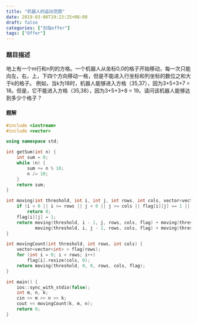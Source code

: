 ```yaml
---
title: "机器人的运动范围"
date: 2019-03-06T19:23:25+08:00
draft: false
categories: ["剑指offer"]
tags: ["Offer"]
---
```


### 题目描述

地上有一个m行和n列的方格。一个机器人从坐标0,0的格子开始移动，每一次只能向左，右，上，下四个方向移动一格，但是不能进入行坐标和列坐标的数位之和大于k的格子。 例如，当k为18时，机器人能够进入方格（35,37），因为3+5+3+7 = 18。但是，它不能进入方格（35,38），因为3+5+3+8 = 19。请问该机器人能够达到多少个格子？

#### 题解

```c++
#include <iostream>
#include <vector>

using namespace std;

int getSum(int n) {
    int sum = 0;
    while (n) {
        sum += n % 10;
        n /= 10;
    }
    return sum;
}

int moving(int threshold, int i, int j, int rows, int cols, vector<vector<int> > &flag) {
    if (i < 0 || i >= rows || j < 0 || j >= cols || flag[i][j] == 1 || getSum(i) + getSum(j) > threshold)
        return 0;
    flag[i][j] = 1;
    return moving(threshold, i - 1, j, rows, cols, flag) + moving(threshold, i + 1, j, rows, cols, flag) +
           moving(threshold, i, j - 1, rows, cols, flag) + moving(threshold, i, j + 1, rows, cols, flag) + 1;
}

int movingCount(int threshold, int rows, int cols) {
    vector<vector<int> > flag(rows);
    for (int i = 0; i < rows; i++)
        flag[i].resize(cols, 0);
    return moving(threshold, 0, 0, rows, cols, flag);
}

int main() {
    ios::sync_with_stdio(false);
    int m, n, k;
    cin >> m >> n >> k;
    cout << movingCount(k, m, n);
    return 0;
}
```